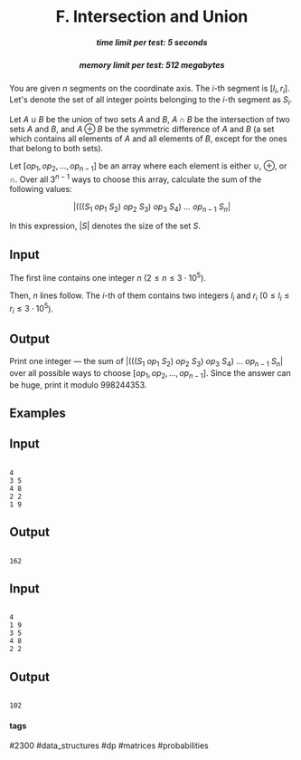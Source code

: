 <h1 style='text-align: center;'> F. Intersection and Union</h1>

<h5 style='text-align: center;'>time limit per test: 5 seconds</h5>
<h5 style='text-align: center;'>memory limit per test: 512 megabytes</h5>

You are given $n$ segments on the coordinate axis. The $i$-th segment is $[l_i, r_i]$. Let's denote the set of all integer points belonging to the $i$-th segment as $S_i$.

Let $A \cup B$ be the union of two sets $A$ and $B$, $A \cap B$ be the intersection of two sets $A$ and $B$, and $A \oplus B$ be the symmetric difference of $A$ and $B$ (a set which contains all elements of $A$ and all elements of $B$, except for the ones that belong to both sets).

Let $[\mathbin{op}_1, \mathbin{op}_2, \dots, \mathbin{op}_{n-1}]$ be an array where each element is either $\cup$, $\oplus$, or $\cap$. Over all $3^{n-1}$ ways to choose this array, calculate the sum of the following values:

$$|(((S_1\ \mathbin{op}_1\ S_2)\ \mathbin{op}_2\ S_3)\ \mathbin{op}_3\ S_4)\ \dots\ \mathbin{op}_{n-1}\ S_n|$$

In this expression, $|S|$ denotes the size of the set $S$.

## Input

The first line contains one integer $n$ ($2 \le n \le 3 \cdot 10^5$).

Then, $n$ lines follow. The $i$-th of them contains two integers $l_i$ and $r_i$ ($0 \le l_i \le r_i \le 3 \cdot 10^5$).

## Output

Print one integer — the sum of $|(((S_1\ \mathbin{op}_1\ S_2)\ \mathbin{op}_2\ S_3)\ \mathbin{op}_3\ S_4)\ \dots\ \mathbin{op}_{n-1}\ S_n|$ over all possible ways to choose $[\mathbin{op}_1, \mathbin{op}_2, \dots, \mathbin{op}_{n-1}]$. Since the answer can be huge, print it modulo $998244353$.

## Examples

## Input


```

4
3 5
4 8
2 2
1 9

```
## Output


```

162

```
## Input


```

4
1 9
3 5
4 8
2 2

```
## Output


```

102

```


#### tags 

#2300 #data_structures #dp #matrices #probabilities 